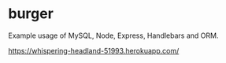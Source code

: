 # burger


Example usage of MySQL, Node, Express, Handlebars and ORM.

https://whispering-headland-51993.herokuapp.com/
